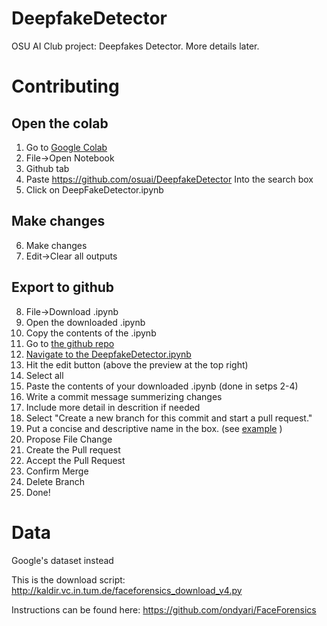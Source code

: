 # DeepfakeDetector

OSU AI Club project: Deepfakes Detector. More details later.

# Contributing
## Open the colab
1. Go to [Google Colab](https://colab.research.google.com)
2. File->Open Notebook
3. Github tab
4. Paste https://github.com/osuai/DeepfakeDetector Into the search box
5. Click on DeepFakeDetector.ipynb
## Make changes
6. Make changes
7. Edit->Clear all outputs
## Export to github
8. File->Download .ipynb
9. Open the downloaded .ipynb
10. Copy the contents of the .ipynb
11. Go to [the github repo](https://github.com/osuai/DeepfakeDetector)
12. [Navigate to the DeepfakeDetector.ipynb](https://github.com/osuai/DeepfakeDetector/blob/master/DeepFakeDetector.ipynb)
13. Hit the edit button (above the preview at the top right)
14. Select all
15. Paste the contents of your downloaded .ipynb (done in setps 2-4)
16. Write a commit message summerizing changes
17. Include more detail in descrition if needed
18. Select "Create a new branch for this commit and start a pull request."
19. Put a concise and descriptive name in the box. (see [example](https://github.com/osuai/DeepfakeDetector/pull/8) )
20. Propose File Change
21. Create the Pull request
22. Accept the Pull Request
23. Confirm Merge
24. Delete Branch
25. Done!

# Data
Google's dataset instead

This is the download script: http://kaldir.vc.in.tum.de/faceforensics_download_v4.py

Instructions can be found here: https://github.com/ondyari/FaceForensics
